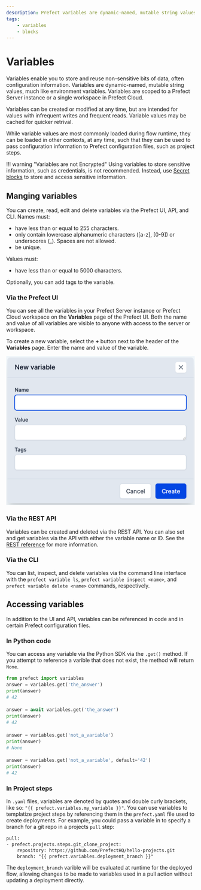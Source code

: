 ```yaml
---
description: Prefect variables are dynamic-named, mutable string values, much like environment variables.
tags:
    - variables
    - blocks
---
```


# Variables

Variables enable you to store and reuse non-sensitive bits of data, often configuration information. Variables are dynamic-named, mutable string values, much like environment variables. Variables are scoped to a Prefect Server instance or a single workspace in Prefect Cloud.

Variables can be created or modified at any time, but are intended for values with infrequent writes and frequent reads. Variable values may be cached for quicker retrival.

While variable values are most commonly loaded during flow runtime, they can be loaded in other contexts, at any time, such that they can be used to pass configuration information to Prefect configuration files, such as project steps.

!!! warning "Variables are not Encrypted"
    Using variables to store sensitive information, such as credentials, is not recommended. Instead, use [Secret blocks](https://docs.prefect.io/concepts/blocks/#prefect-built-in-blocks) to store and access sensitive information.

## Manging variables

You can create, read, edit and delete variables via the Prefect UI, API, and CLI. Names must:
- have less than or equal to 255 characters.
- only contain lowercase alphanumeric characters ([a-z], [0-9]) or underscores (_). Spaces are not allowed.
- be unique.

Values must:
- have less than or equal to 5000 characters.

Optionally, you can add tags to the variable.

### Via the Prefect UI

You can see all the variables in your Prefect Server instance or Prefect Cloud workspace on the **Variables** page of the Prefect UI. Both the name and value of all variables are visible to anyone with access to the server or workspace.

To create a new variable, select the **+** button next to the header of the **Variables** page. Enter the name and value of the variable.

![variables-ui](../img/concepts/variables-ui.png)

### Via the REST API

Variables can be created and deleted via the REST API. You can also set and get variables via the API with either the variable name or ID. See the [REST reference](https://app.prefect.cloud/api/docs#tag/Variables) for more information.

### Via the CLI

You can list, inspect, and delete variables via the command line interface with the `prefect variable ls`, `prefect variable inspect <name>`, and `prefect variable delete <name>` commands, respectively.

## Accessing variables

In addition to the UI and API, variables can be referenced in code and in certain Prefect configuration files.

### In Python code

You can access any variable via the Python SDK via the `.get()` method. If you attempt to reference a varible that does not exist, the method will return `None`.

```python
from prefect import variables
answer = variables.get('the_answer')
print(answer)
# 42

answer = await variables.get('the_answer')
print(answer)
# 42

answer = variables.get('not_a_variable')
print(answer)
# None

answer = variables.get('not_a_variable', default='42')
print(answer)
# 42
```

### In Project steps

In `.yaml` files, variables are denoted by quotes and double curly brackets, like so: `"{{ prefect.variables.my_variable }}"`. You can use variables to templatize project steps by referencing them in the `prefect.yaml` file used to create deployments. For example, you could pass a variable in to specify a branch for a git repo in a projects `pull` step:

```
pull:
- prefect.projects.steps.git_clone_project:
    repository: https://github.com/PrefectHQ/hello-projects.git
    branch: "{{ prefect.variables.deployment_branch }}"
```

The `deployment_branch` varible will be evaluated at runtime for the deployed flow, allowing changes to be made to variables used in a pull action without updating a deployment directly.
